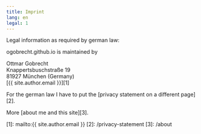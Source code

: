 ```yaml
---
title: Imprint
lang: en
legal: 1
---
```

Legal information as required by german law:

ogobrecht.github.io is maintained by

Ottmar Gobrecht  
Knappertsbuschstraße 19  
81927 München (Germany)  
[{{ site.author.email }}][1]

For the german law I have to put the [privacy statement on a different page][2].

More [about me and this site][3].

[1]: mailto:{{ site.author.email }}
[2]: /privacy-statement
[3]: /about
